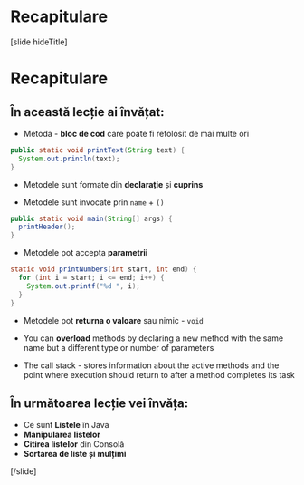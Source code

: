# Recapitulare


[slide hideTitle]
# Recapitulare


## În această lecție ai învățat:

- Metoda - **bloc de cod** care poate fi refolosit de mai multe ori

``` java
public static void printText(String text) {
  System.out.println(text);
}
```

- Metodele sunt formate din **declarație** și **cuprins**

- Metodele sunt invocate prin `name` + `()`

``` java
public static void main(String[] args) {
  printHeader();
}
```

- Metodele pot accepta **parametrii**

``` java
static void printNumbers(int start, int end) { 
  for (int i = start; i <= end; i++) {
    System.out.printf("%d ", i);
  }
}
```
- Metodele pot **returna o valoare** sau nimic - `void`

- You can **overload** methods by declaring a new method with the same name but a different type or number of parameters

- The call stack - stores information about the active methods and the point where execution should return to after a method completes its task

## În următoarea lecție vei învăța:

- Ce sunt **Listele** în Java
- **Manipularea listelor**
- **Citirea listelor** din Consolă
- **Sortarea de liste și mulțimi**


[/slide]